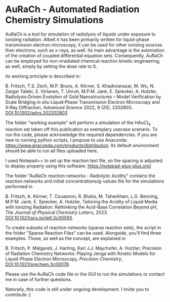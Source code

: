 # AuRaCh - Automated Radiation Chemistry Simulations

AuRaCh is a tool for simulation of radiolysis of liquids under exposure to ionizing radiation.
Albeit it has been primarily written for liquid-phase transmission electron microscopy, it can be used for other ionizing sources than electrons, such as x-rays, as well.
Its main advantage is the automation of the creation of coupled differential equation sets.
Consequently, AuRaCh can be employed for non-irradiated  chemical reaction kinetic engineering, as well, simply by setting the dose rate to 0. 

Its working principle is described in:

B. Fritsch, T.S. Zech, M.P. Bruns, A. Körner, S. Khadivianazar, M. Wu, N. Zargar Talebi, S. Virtanen, T. Unruh, M.P.M. Jank, E. Spiecker, A. Hutzler, Radiolysis‐Driven Evolution of Gold Nanostructures –
Model Verification by Scale Bridging _in situ_ Liquid‐Phase Transmission Electron
Microscopy and X‐Ray Diffraction, _Advanced Science_ 2022, 9 (25), 2202803. [DOI:10.1002/advs.202202803](https://doi.org/10.1002/advs.202202803)

The folder "working example" will perform a simulation of the HAuCl<sub>4</sub> reaction set taken off this publication as exemplary usecase scenario.
To run the code, please acknowledge the required dependencies.
If you are new to running python scripts, I propose to use Anaconda: https://www.anaconda.com/products/distribution.
Its default environment should be able to run all files uploaded here.

I used Notepad++ to set up the reaction text file, so the spacing is adjusted to display properly using this software. https://notepad-plus-plus.org/ 

The folder "AuRaCh reaction networks - Radiolytic Acidity" contains the reaction networks and initial concentrations/g-values file for the simulations performed in 

B. Fritsch, A. Körner, T. Couasnon, R. Blukis, M. Taherkhani, L.G. Benning, M.P.M. Jank, E. Spiecker, A. Hutzler, Tailoring the Acidity of Liquid Media with Ionizing Radiation: Rethinking the Acid-Base Correlation Beyond pH, _The Journal of Physical Chemistry Letters_, 2023. [DOI:10.1021/acs.jpclett.3c00593](https://doi.org/10.1021/acs.jpclett.3c00593).

To create subsets of reaction networks (sparse reaction sets), the script in the folder "Sparse Reaction Files" can be used. Alongside, you'll find three examples. Those, as well as the concept, are explained in 

B. Fritsch, P. Malgareti, J. Harting, Karl J.J. Mayrhofer, A. Hutzler, Precision of Radiation Chemistry Networks: Playing Jenga with Kinetic Models for Liquid-Phase Electron Microscopy,
_Precision Chemistry_, [DOI:10.1021/prechem.3c00078](https://doi.org/10.1021/prechem.3c00078).


Please use the AuRaCh code file or the GUI to run the simulations or contact me in case of further questions.


Naturally, this code is still under ongoing development. I invite you to contribute :)
